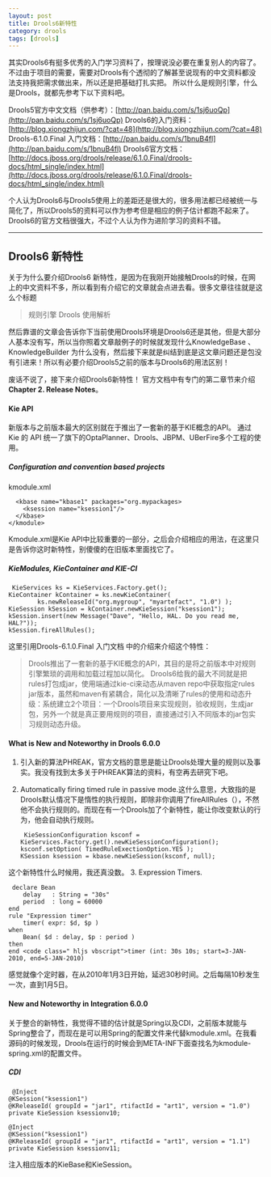 ```yaml
---
layout: post
title: Drools6新特性
category: drools
tags: [drools]
---
```




其实Drools6有挺多优秀的入门学习资料了，按理说没必要在重复别人的内容了。不过由于项目的需要，需要对Drools有个透彻的了解甚至说现有的中文资料都没法支持我把需求做出来，所以还是把基础打扎实把。
所以什么是规则引擎，什么是Drools，就都先参考下以下资料吧。

Drools5官方中文文档（供参考）：[http://pan.baidu.com/s/1sj6uoQp](http://pan.baidu.com/s/1sj6uoQp)
Drools6的入门资料：[http://blog.xiongzhijun.com/?cat=48](http://blog.xiongzhijun.com/?cat=48)
Drools-6.1.0.Final 入门文档：[http://pan.baidu.com/s/1bnuB4fl](http://pan.baidu.com/s/1bnuB4fl)
Drools6官方文档：[http://docs.jboss.org/drools/release/6.1.0.Final/drools-docs/html_single/index.html](http://docs.jboss.org/drools/release/6.1.0.Final/drools-docs/html_single/index.html)

个人认为Drools6与Drools5使用上的差距还是很大的，很多用法都已经被统一与简化了，所以Drools5的资料可以作为参考但是相应的例子估计都跑不起来了。
Drools6的官方文档很强大，不过个人认为作为进阶学习的资料不错。

* * *

## Drools6 新特性

关于为什么要介绍Drools6 新特性，是因为在我刚开始接触Drools的时候，在网上的中文资料不多，所以看到有介绍它的文章就会点进去看。很多文章往往就是这么个标题

> 规则引擎 Drools 使用解析

然后靠谱的文章会告诉你下当前使用Drools环境是Drools6还是其他，但是大部分人基本没有写，所以当你照着文章敲例子的时候就发现什么KnowledgeBase 、KnowledgeBuilder 为什么没有，然后接下来就是纠结到底是这文章问题还是包没有引进来！所以有必要介绍Drools5之前的版本与Drools6的用法区别！

废话不说了，接下来介绍Drools6新特性！
官方文档中有专门的第二章节来介绍 **Chapter 2\. Release Notes**。

#### **Kie API**

新版本与之前版本最大的区别就在于推出了一套新的基于KIE概念的API。
通过 Kie 的 API 统一了旗下的OptaPlanner、Drools、JBPM、UBerFire多个工程的使用。

##### **Configuration and convention based projects**

kmodule.xml

     
      <kbase name="kbase1" packages="org.mypackages>
        <ksession name="ksession1"/>
      </kbase>
    </kmodule> 

Kmodule.xml是Kie API中比较重要的一部分，之后会介绍相应的用法，在这里只是告诉你这时新特性，别傻傻的在旧版本里面找它了。

##### **KieModules, KieContainer and KIE-CI**

     KieServices ks = KieServices.Factory.get();
    KieContainer kContainer = ks.newKieContainer(
            ks.newReleaseId("org.mygroup", "myartefact", "1.0") );
    KieSession kSession = kContainer.newKieSession("ksession1");
    kSession.insert(new Message("Dave", "Hello, HAL. Do you read me, HAL?"));
    kSession.fireAllRules(); 

这里引用Drools-6.1.0.Final 入门文档 中的介绍来介绍这个特性：

> Drools推出了一套新的基于KIE概念的API，其目的是将之前版本中对规则引擎繁琐的调用和加载过程加以简化。
> Drools6给我的最大不同就是把rules打包成jar，使用端通过kie-ci来动态从maven repo中获取指定rules jar版本，虽然和maven有紧耦合，简化以及清晰了rules的使用和动态升级：系统建立2个项目：一个Drools项目来实现规则，验收规则，生成jar包，另外一个就是真正要用规则的项目，直接通过引入不同版本的jar包实习规则动态升级。

#### **What is New and Noteworthy in Drools 6.0.0**

1.  引入新的算法PHREAK，官方文档的意思是能让Drools处理大量的规则以及事实。我没有找到太多关于PHREAK算法的资料，有空再去研究下吧。
2.  Automatically firing timed rule in passive mode.这什么意思，大致指的是Drools默认情况下是惰性的执行规则，即除非你调用了fireAllRules（），不然他不会执行规则的。而现在有一个Drools加了个新特性，能让你改变默认的行为，他会自动执行规则。

         KieSessionConfiguration ksconf = KieServices.Factory.get().newKieSessionConfiguration();
        ksconf.setOption( TimedRuleExectionOption.YES );
        KSession ksession = kbase.newKieSession(ksconf, null); 

这个新特性什么时候用，我还真没数。
3\. Expression Timers.

     declare Bean
        delay   : String = "30s"
        period  : long = 60000
    end
    rule "Expression timer"
        timer( expr: $d, $p )
    when
        Bean( $d : delay, $p : period )
    then
    end <code class=" hljs vbscript">timer (int: 30s 10s; start=3-JAN-2010, end=5-JAN-2010) 

感觉就像个定时器，在从2010年1月3日开始，延迟30秒时间。之后每隔10秒发生一次，直到1月5日。

#### **New and Noteworthy in Integration 6.0.0**

关于整合的新特性，我觉得不错的估计就是Spring以及CDI，之前版本就能与Spring整合了，而现在是可以用Spring的配置文件来代替kmodule.xml。在我看源码的时候发现，Drools在运行的时候会到META-INF下面查找名为kmodule-spring.xml的配置文件。

##### **CDI**

     @Inject
    @KSession("ksession1") 
    @KReleaseId( groupId = "jar1", rtifactId = "art1", version = "1.0")
    private KieSession ksessionv10;
    
    @Inject
    @KSession("ksession1") 
    @KReleaseId( groupId = "jar1", rtifactId = "art1", version = "1.1")
    private KieSession ksessionv11; 

注入相应版本的KieBase和KieSession。


